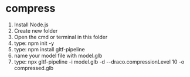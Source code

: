 # compress

1. Install Node.js
1. Create new folder 
1. Open the cmd or terminal in this folder
1. type: npm init -y
1. type: npm install gltf-pipeline
1. name your model file with model.glb
1. type: npx gltf-pipeline -i model.glb -d --draco.compressionLevel 10 -o compressed.glb
